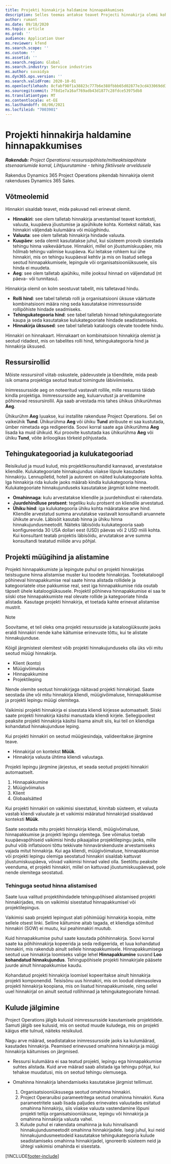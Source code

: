 ```yaml
---
title: Projekti hinnakirja haldamine hinnapakkumises
description: Selles teemas antakse teavet Projecti hinnakirja olemi kohta.
author: rumant
ms.date: 09/18/2020
ms.topic: article
ms.prod: ''
audience: Application User
ms.reviewer: kfend
ms.search.scope: ''
ms.custom: ''
ms.assetid: ''
ms.search.region: Global
ms.search.industry: Service industries
ms.author: suvaidya
ms.dyn365.ops.version: ''
ms.search.validFrom: 2020-10-01
ms.openlocfilehash: 8cfabf98f1a38823c777b6e388fbbb65d02877e3cd433069dd3845c292f2b277
ms.sourcegitcommit: 7f8d1e7a16af769adb43d1877c28fdce53975db8
ms.translationtype: MT
ms.contentlocale: et-EE
ms.lasthandoff: 08/06/2021
ms.locfileid: "7003901"
---
```

# <a name="manage-project-price-lists-on-a-quote"></a>Projekti hinnakirja haldamine hinnapakkumises

_**Rakendub:** Project Operationsi ressurssipõhiste/mitteaktsiapõhiste stsenaariumide korral,  Lihtjuurutamine - tehing fiktiivsele arveldusele_

Rakendus Dynamics 365 Project Operations pikendab hinnakirja olemit rakenduses Dynamics 365 Sales. 

## <a name="key-entities"></a>Võtmeolemid

Hinnakiri sisaldab teavet, mida pakuvad neli erinevat olemit.

- **Hinnakiri**: see olem talletab hinnakirja arvestamisel teavet konteksti, valuuta, kuupäeva jõustumise ja ajaühikute kohta. Kontekst näitab, kas hinnakiri väljendab kulumäära või müügihindu. 
- **Valuuta**: see olem talletab hinnakirja hindade valuuta. 
- **Kuupäev**: seda olemit kasutatakse juhul, kui süsteem proovib sisestada tehingu hinna vaikeväärtuse. Hinnakiri, millel on jõustumiskuupäev, mis hõlmab tehingu valimise kuupäeva. Kui leitakse rohkem kui ühe hinnakiri, mis on tehingu kuupäeval kehtiv ja mis on lisatud sellega seotud hinnapakkumisele, lepingule või organisatsiooniüksusele, siis hinda ei muudeta. 
- **Aeg**: see olem talletab ajaühiku, mille jooksul hinnad on väljendatud (nt päeva- või tunnitasu). 

Hinnakirja olemil on kolm seostuvat tabelit, mis talletavad hindu.

  - **Rolli hind**: see tabel talletab rolli ja organisatsiooni üksuse väärtuste kombinatsiooni määra ning seda kasutatakse inimressursside rollipõhiste hindade seadmiseks.
  - **Tehingukategooria hind**: see tabel talletab hinnad tehingukategooriate kaupa ja seda kasutatakse kulukategooriate hindade seadistamiseks.
  - **Hinnakirja üksused**: see tabel talletab kataloogis olevate toodete hindu.
 
Hinnakiri on hinnakaart. Hinnakaart on kombinatsioon hinnakirja olemist ja seotud ridadest, mis on tabelites rolli hind, tehingukategooria hind ja hinnakirja üksused.

## <a name="resource-roles"></a>Ressursirollid

Mõiste *ressursiroll* viitab oskustele, pädevustele ja tõenditele, mida peab isik omama projektiga seotud teatud toimingute läbiviimiseks.

Inimressursside aeg on noteeritud vastavalt rollile, mille ressurss täidab kindla projektiga. Inimressursside aeg, kuluarvutust ja arveldamine põhinevad ressursirollil. Aja saab arvestada mis tahes ühikus ühikurühmas **Aeg**.

Ühikurühm **Aeg** luuakse, kui installite rakenduse Project Operations. Sel on vaikeühik **Tund**. Ühikurühma **Aeg** või ühiku **Tund** atribuute ei saa kustutada, ümber nimetada ega redigeerida. Soovi korral saate aga ühikurühma **Aeg** lisada ka muid ühikuid. Kui proovite kustutada kas ühikurühma **Aeg** või ühiku **Tund**, võite äriloogikas tõrkeid põhjustada.
 
## <a name="transaction-categories-and-expense-categories"></a>Tehingukategooriad ja kulukategooriad

Reisikulud ja muud kulud, mis projektikonsultandid kannavad, arvestatakse kliendile. Kulukategooriate hinnakujundus viiakse lõpule kasutades hinnakirju. Lennupiletid, hotell ja autorent on näited kulukategooriate kohta. Iga hinnakirja rida kulude jaoks määrab kindla kulukategooria hinna. Kulukategooriate hinnakujunduseks kasutatakse järgmist kolme meetodit.

- **Omahinnaga**: kulu arvestatakse kliendile ja juurdehindlust ei rakendata.
- **Juurdehindluse protsent**: tegeliku kulu protsent on kliendile arvestatud. 
- **Ühiku hind**: iga kulukategooria ühiku kohta määratakse arve hind. Kliendile arvestatud summa arvutatakse vastavalt konsultandi aruannete ühikute arvule. Läbisõit kasutab hinna ja ühiku hinna hinnakujundusmeetodit. Näiteks läbisõidu kulukategooria saab konfigureerida 30 USA dollari eest (USD) päevas või 2 USD miili kohta. Kui konsultant teatab projektis läbisõidu, arvutatakse arve summa konsultandi teatatud miilide arvu põhjal.
 
## <a name="project-sales-pricing-and-overrides"></a>Projekti müügihind ja alistamine

Projekti hinnapakkumiste ja lepingute puhul on projekti hinnakirjas teistsugune hinna alistamise muster kui toodete hinnakirjas. Tootekataloogil põhineval hinnapakkumise real saate hinna alistada rollidele ja kategooriatele otse pakkumise real, sest iga hinnapakkumise rida osutab täpselt ühele kataloogiüksusele. Projektil põhineva hinnapakkumise ei saa te siiski otse hinnapakkumiste real olevate rollide ja kategooriate hinda alistada. Kasutage projekti hinnakirja, et toetada kahte erinevat alistamise mustrit.

> [!NOTE]
> Soovitame, et teil oleks oma projekti ressursside ja kataloogiüksuste jaoks eraldi hinnakiri nende kahe käitumise erinevuste tõttu, kui te alistate hinnakujunduse.

Kõigil järgmistest olemitest võib projekti hinnakujunduseks olla üks või mitu seotud müügi hinnakirja.

- Klient (konto) 
- Müügivõimalus 
- Hinnapakkumine 
- Projektileping

Nende olemite seotust hinnakirjaga näitavad projekti hinnakirjad. Saate seostada ühe või mitu hinnakirja kliendi, müügivõimaluse, hinnapakkumise ja projekti lepingu müügi olemitega.

Vaikimisi projekti hinnakirja ei sisestata kliendi kirjesse automaatselt. Siiski saate projekti hinnakirja käsitsi manustada kliendi kirjele. Sellegipoolest peaksite projekti hinnakirja käsitsi lisama ainult siis, kui teil on kliendiga kohandatud hinnakujunduse leping. 

Kui projekti hinnakiri on seotud müügiesindaja, valideeritakse järgmine teave.

- Hinnakirjal on kontekst **Müük**. 
- Hinnakirja valuuta ühtima kliendi valuutaga. 

Projekti lepingu järgmine järjestus, et seada seotud projekti hinnakiri automaatselt.

1. Hinnapakkumine
2. Müügivõimalus
3. Klient 
4. Globaalsätted 

Kui projekti hinnakiri on vaikimisi sisestatud, kinnitab süsteem, et valuuta vastab kliendi valuutale ja et vaikimisi määratud hinnakirjad sisaldavad konteksti **Müük**.

Saate seostada mitu projekti hinnakirja kliendi, müügivõimaluse, hinnapakkumise ja projekti lepingu olemitega. See võimalus toetab kuupäevapõhiseid vaikimisi hindu pikaajalise projektilepingu jaoks, mille puhul võib inflatsiooni tõttu tekkivate hinnavärskenduste arvestamiseks vajada mitut hinnakirja. Kui aga kliendi, müügivõimaluse, hinnapakkumise või projekti lepingu olemiga seostatud hinnakiri sisaldab kattuvat jõustumiskuupäeva, võivad vaikimisi hinnad valed olla. Seetõttu peaksite veenduma, et projekti hinnakiri, millel on kattuvad jõustumiskuupäevad, pole nende olemitega seostatud.

### <a name="deal-specific-price-overrides"></a>Tehinguga seotud hinna alistamised

Saate luua valitud projektihindadele tehingupõhised alistamised projekti hinnakirjades, mis on vaikimisi sisestatud hinnapakkumisel või projektilepingus.

Vaikimisi saab projekti lepingust alati põhimüügi hinnakirja koopia, mitte sellele otsest linki. Selline käitumine aitab tagada, et kliendiga sõlmitud hinnakiri (SOW) ei muutu, kui peahinnakiri muutub.

Kuid hinnapakkumise puhul saate kasutada põhihinnakirja. Soovi korral saate ka põhihinnakirja kopeerida ja seda redigeerida, et luua kohandatud hinnakiri, mis rakendub ainult sellele hinnapakkumisele. Hinnapakkumisega seotud uue hinnakirja loomiseks valige lehel **Hinnapakkumine** suvand **Loo kohandatud hinnakujundus**. Tehingupõhisele projekti hinnakirjale pääsete juurde ainult hinnapakkumise kaudu. 

Kohandatud projekti hinnakirja loomisel kopeeritakse ainult hinnakirja projekti komponendid. Teisisõnu uus hinnakiri, mis on loodud olemasoleva projekti hinnakirja koopiana, mis on lisatud hinnapakkumisele, ning sellel uuel hinnakirjal on ainult seotud rollihinnad ja tehingukategooriate hinnad.
  
## <a name="tracking-costs"></a>Kulude jälgimine

Project Operations jälgib kulusid inimressursside kasutamisele projektidele. Samuti jälgib see kulusid, mis on seotud muude kuludega, mis on projekti käigus ette tulnud, näiteks reisikulud.

Nagu arve määrad, seadistatakse inimressursside jaoks ka kulumäärad, kasutades hinnakirja. Peamised erinevused omahinna hinnakirja ja müügi hinnakirja käitumises on järgmised.

- Ressursi kulumäära ei saa teatud projekti, lepingu ega hinnapakkumise suhtes alistada. Kuid arve määrad saab alistada iga tehingu põhjal, kui tehakse muudatusi, mis on seotud tehingu olemusega. 

- Omahinna hinnakirja lahendamiseks kasutatakse järgmist tellimust.

    1. Organisatsiooniüksusega seotud omahinna hinnakiri.
    2. Project Operaruibsi parameetritega seotud omahinna hinnakiri. Kuna parameetritele saab lisada paljudes erinevates valuutades esitatud omahinna hinnakirju, siis viiakse valuuta vastendamine lõpuni projekti tellija organisatsiooniüksuse, lepingu või hinnakirja ja omahinna hinnakirja valuuta vahel.
    3. Kulude puhul ei rakendata omahinna ja kulu hinnalisandi hinnakujundusmeetodit omahinna hinnakirjadele. Isegi juhul, kui neid hinnakujundusmeetodeid kasutatakse tehingukategooria kulude seadistamiseks omahinna hinnakirjadel, ignoreerib süsteem neid ja ühtegi vaikimisi omahinda ei sisestata.


[!INCLUDE[footer-include](../includes/footer-banner.md)]